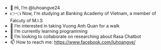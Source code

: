 - 👋 Hi, I’m @luhoangve24
- 👉👈 Now, I'm studying at Banking Academy of Vietnam, a member of Falcuty of M.I.S
- 👀 I’m interested in taking Vuong Anh Quan for a walk
- 🌱 I’m currently learning programming
- 💞️ I’m looking to collaborate on researching about Rasa Chatbot
- 📫 How to reach me: https://www.facebook.com/luhoangve/

<!---
luhoangve24/luhoangve24 is a ✨ special ✨ repository because its `README.md` (this file) appears on your GitHub profile.
You can click the Preview link to take a look at your changes.
--->
